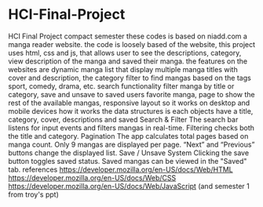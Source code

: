 # HCI-Final-Project
HCI Final Project compact semester 
these codes is based on niadd.com a manga reader website. the code is loosely based of the website, this project uses html, css and js, that allows user to see the descriptions, category, view description of the manga and saved their manga. the features on the websites are dynamic manga list that display multiple manga titles with cover and description, the category filter to find mangas based on the tags sport, comedy, drama, etc. search functionality filter manga by title or category, save and unsave to saved users favorite manga, page to show the rest of the available mangas, responsive layout so it works on desktop and mobile devices
how it works the data structures is each objects have a title, category, cover, descriptions and saved
Search & Filter The search bar listens for input events and filters mangas in real-time. Filtering checks both the title and category.
Pagination The app calculates total pages based on manga count. Only 9 mangas are displayed per page. “Next” and “Previous” buttons change the displayed list.
Save / Unsave System Clicking the save button toggles saved status. Saved mangas can be viewed in the "Saved" tab.
references
https://developer.mozilla.org/en-US/docs/Web/HTML
https://developer.mozilla.org/en-US/docs/Web/CSS
https://developer.mozilla.org/en-US/docs/Web/JavaScript
(and semester 1 from troy's ppt)
